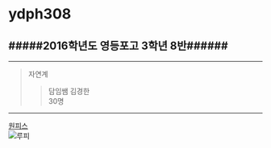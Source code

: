 # ydph308  
#####2016학년도 영등포고 3학년 8반######
------------
-------
>자연계  
>>담임쌤 김경한  
30명  
-------  

[원피스](https://www.youtube.com/watch?v=pvXWP0SXFvA)  
![루피](ydph308/images/원피스.jpg)
